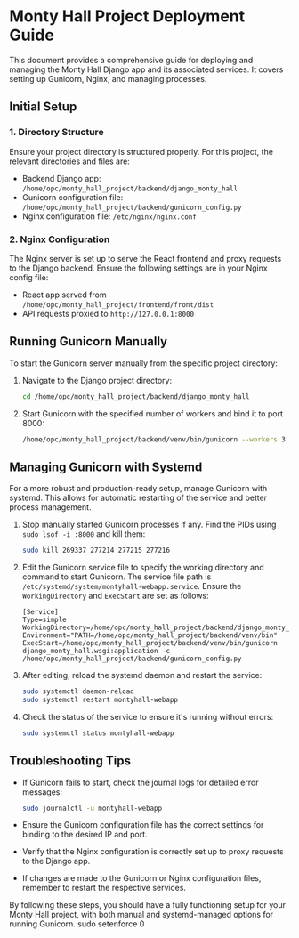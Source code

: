 # Monty Hall Project Deployment Guide

This document provides a comprehensive guide for deploying and managing the Monty Hall Django app and its associated services. It covers setting up Gunicorn, Nginx, and managing processes.

## Initial Setup

### 1. Directory Structure

Ensure your project directory is structured properly. For this project, the relevant directories and files are:

- Backend Django app: `/home/opc/monty_hall_project/backend/django_monty_hall`
- Gunicorn configuration file: `/home/opc/monty_hall_project/backend/gunicorn_config.py`
- Nginx configuration file: `/etc/nginx/nginx.conf`

### 2. Nginx Configuration

The Nginx server is set up to serve the React frontend and proxy requests to the Django backend. Ensure the following settings are in your Nginx config file:

- React app served from `/home/opc/monty_hall_project/frontend/front/dist`
- API requests proxied to `http://127.0.0.1:8000`

## Running Gunicorn Manually

To start the Gunicorn server manually from the specific project directory:

1. Navigate to the Django project directory:

   ```bash
   cd /home/opc/monty_hall_project/backend/django_monty_hall
   ```

2. Start Gunicorn with the specified number of workers and bind it to port 8000:
   ```bash
   /home/opc/monty_hall_project/backend/venv/bin/gunicorn --workers 3 --bind 0.0.0.0:8000 django_monty_hall.wsgi:application
   ```

## Managing Gunicorn with Systemd

For a more robust and production-ready setup, manage Gunicorn with systemd. This allows for automatic restarting of the service and better process management.

1. Stop manually started Gunicorn processes if any. Find the PIDs using `sudo lsof -i :8000` and kill them:

   ```bash
   sudo kill 269337 277214 277215 277216
   ```

2. Edit the Gunicorn service file to specify the working directory and command to start Gunicorn. The service file path is `/etc/systemd/system/montyhall-webapp.service`. Ensure the `WorkingDirectory` and `ExecStart` are set as follows:

   ```
   [Service]
   Type=simple
   WorkingDirectory=/home/opc/monty_hall_project/backend/django_monty_hall
   Environment="PATH=/home/opc/monty_hall_project/backend/venv/bin"
   ExecStart=/home/opc/monty_hall_project/backend/venv/bin/gunicorn django_monty_hall.wsgi:application -c /home/opc/monty_hall_project/backend/gunicorn_config.py
   ```

3. After editing, reload the systemd daemon and restart the service:

   ```bash
   sudo systemctl daemon-reload
   sudo systemctl restart montyhall-webapp
   ```

4. Check the status of the service to ensure it's running without errors:
   ```bash
   sudo systemctl status montyhall-webapp
   ```

## Troubleshooting Tips

- If Gunicorn fails to start, check the journal logs for detailed error messages:

  ```bash
  sudo journalctl -u montyhall-webapp
  ```

- Ensure the Gunicorn configuration file has the correct settings for binding to the desired IP and port.

- Verify that the Nginx configuration is correctly set up to proxy requests to the Django app.

- If changes are made to the Gunicorn or Nginx configuration files, remember to restart the respective services.

By following these steps, you should have a fully functioning setup for your Monty Hall project, with both manual and systemd-managed options for running Gunicorn.
sudo setenforce 0